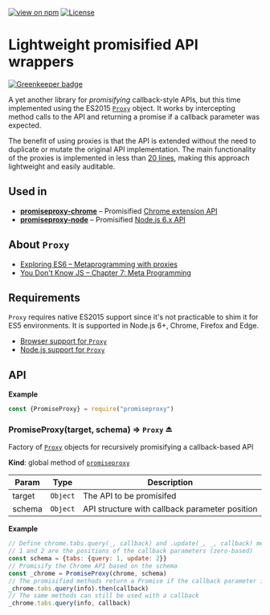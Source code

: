 [![view on npm](http://img.shields.io/npm/v/promiseproxy.svg)][package-url]
[![License][license-image]][license-url]

# Lightweight promisified API wrappers

[![Greenkeeper badge](https://badges.greenkeeper.io/slikts/promiseproxy.svg)](https://greenkeeper.io/)

A yet another library for *promisifying* callback-style APIs, but this time implemented using the ES2015 [`Proxy`][1] object. It works by intercepting method calls to the API and returning a promise if a callback parameter was expected.

The benefit of using proxies is that the API is extended without the need to duplicate or mutate the original API implementation. The main functionality of the proxies is implemented in less than [20 lines][8], making this approach lightweight and easily auditable.

## Used in

* [**promiseproxy-chrome**][3] – Promisified [Chrome extension API][5]
* [**promiseproxy-node**][2] – Promisified [Node.js 6.x API][4]

## About `Proxy`

 * [Exploring ES6 – Metaprogramming with proxies][7]
 * [You Don't Know JS – Chapter 7: Meta Programming][6]

## Requirements

`Proxy` requires native ES2015 support since it's not practicable to shim it for ES5 environments. It is supported in Node.js 6+, Chrome, Firefox and Edge.

 * [Browser support for `Proxy`](https://kangax.github.io/compat-table/es6/#test-Proxy)
 * [Node.js support for `Proxy`](http://node.green/#Proxy)

## API
**Example**  
```js
const {PromiseProxy} = require("promiseproxy")
```
<a name="exp_module_promiseproxy--PromiseProxy"></a>

### PromiseProxy(target, schema) ⇒ <code>Proxy</code> ⏏
Factory of [`Proxy`][1] objects for recursively promisifying a callback-based API

**Kind**: global method of <code>[promiseproxy](#module_promiseproxy)</code>  

| Param | Type | Description |
| --- | --- | --- |
| target | <code>Object</code> | The API to be promisifed |
| schema | <code>Object</code> | API structure with callback parameter position |

**Example**  
```js
// Define chrome.tabs.query(_, callback) and .update(_, _, callback) methods
// 1 and 2 are the positions of the callback parameters (zero-based)
const schema = {tabs: {query: 1, update: 2}}
// Promisify the Chrome API based on the schema
const _chrome = PromiseProxy(chrome, schema)
// The promisified methods return a Promise if the callback parameter is omitted
_chrome.tabs.query(info).then(callback)
// The same methods can still be used with a callback
_chrome.tabs.query(info, callback)
```

[1]: https://goo.gl/ICTTFQ
[2]: https://github.com/slikts/promiseproxy-node
[3]: https://github.com/slikts/promiseproxy-chrome
[4]: https://nodejs.org/api/
[5]: https://developer.chrome.com/extensions/api_index
[6]: https://github.com/getify/You-Dont-Know-JS/blob/master/es6%20%26%20beyond/ch7.md#proxies
[7]: http://exploringjs.com/es6/ch_proxies.html
[8]: src/promiseproxy.js#L22-L40
[package-url]: https://npmjs.com/package/promiseproxy
[npm-badge-png]: https://nodei.co/npm/promiseproxy.png
[license-url]: LICENSE
[license-image]: http://img.shields.io/npm/l/promiseproxy.svg
